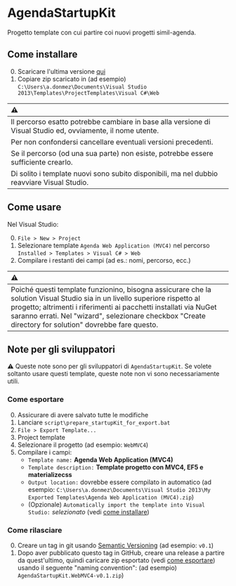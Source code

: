 # AgendaStartupKit

Progetto template con cui partire coi nuovi progetti simil-agenda.


## Come installare

0. Scaricare l'ultima versione [qui](https://github.com/Apex-net/AgendaStartupKit/releases)
0. Copiare zip scaricato in (ad esempio) `C:\Users\a.donmez\Documents\Visual Studio 2013\Templates\ProjectTemplates\Visual C#\Web`

| :warning: |
| :--- |
| Il percorso esatto potrebbe cambiare in base alla versione di Visual Studio ed, ovviamente, il nome utente. |
| Per non confondersi cancellare eventuali versioni precedenti. |
| Se il percorso (od una sua parte) non esiste, potrebbe essere sufficiente crearlo. |
| Di solito i template nuovi sono subito disponibili, ma nel dubbio reavviare Visual Studio. |


## Come usare

Nel Visual Studio:

0. `File > New > Project`
0. Selezionare template `Agenda Web Application (MVC4)` nel percorso `Installed > Templates > Visual C# > Web`
0. Compilare i restanti dei campi (ad es.: nomi, percorso, ecc.)

| :warning: |
| :--- |
| Poiché questi template funzionino, bisogna assicurare che la solution Visual Studio sia in un livello superiore rispetto al progetto; altrimenti i riferimenti ai pacchetti installati via NuGet saranno errati. Nel "wizard", selezionare checkbox "Create directory for solution" dovrebbe fare questo. |


## Note per gli sviluppatori

:warning: Queste note sono per gli sviluppatori di `AgendaStartupKit`. Se volete soltanto usare questi template, queste note non vi sono necessariamente utili.

### Come esportare

0. Assicurare di avere salvato tutte le modifiche
0. Lanciare `script\prepare_startupKit_for_export.bat`
0. `File > Export Template...`
0. Project template
0. Selezionare il progetto (ad esempio: `WebMVC4`)
0. Compilare i campi:
   - `Template name:` **Agenda Web Application (MVC4)**
   - `Template description:` **Template progetto con MVC4, EF5 e materializecss**
   - `Output location:` dovrebbe essere compilato in automatico (ad esempio: `C:\Users\a.donmez\Documents\Visual Studio 2013\My Exported Templates\Agenda Web Application (MVC4).zip`)
   - (Opzionale) `Automatically import the template into Visual Studio:` _selezionato_ (vedi [come installare](#come-installare))

### Come rilasciare

0. Creare un tag in git usando [Semantic Versioning](http://semver.org/) (ad esempio: `v0.1`)
0. Dopo aver pubblicato questo tag in GitHub, creare una release a partire da quest'ultimo, quindi caricare zip esportato (vedi [come esportare](#come-esportare)) usando il seguente "naming convention": (ad esempio) `AgendaStartupKit.WebMVC4-v0.1.zip`)
